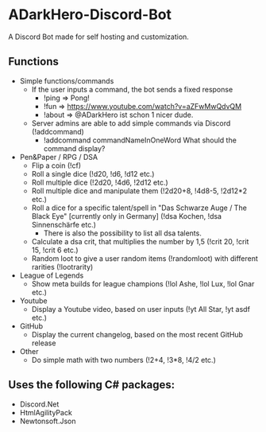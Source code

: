 # ADarkHero-Discord-Bot
A Discord Bot made for self hosting and customization.

## Functions
* Simple functions/commands
  * If the user inputs a command, the bot sends a fixed response
    * !ping => Pong!
    * !fun => https://www.youtube.com/watch?v=aZFwMwQdvQM
    * !about => @ADarkHero ist schon 1 nicer dude.
  * Server admins are able to add simple commands via Discord (!addcommand)
    * !addcommand commandNameInOneWord What should the command display?
* Pen&Paper / RPG / DSA
  * Flip a coin (!cf)
  * Roll a single dice (!d20, !d6, !d12 etc.)
  * Roll multiple dice (!2d20, !4d6, !2d12 etc.)
  * Roll multiple dice and manipulate them (!2d20+8, !4d8-5, !2d12\*2 etc.)
  * Roll a dice for a specific talent/spell in "Das Schwarze Auge / The Black Eye" [currently only in Germany] (!dsa Kochen, !dsa Sinnenschärfe etc.)
    * There is also the possibility to list all dsa talents.
  * Calculate a dsa crit, that multiplies the number by 1,5 (!crit 20, !crit 15, !crit 6 etc.)
  * Random loot to give a user random items (!randomloot) with different rarities (!lootrarity)
* League of Legends
  * Show meta builds for league champions (!lol Ashe, !lol Lux, !lol Gnar etc.)
* Youtube
  * Display a Youtube video, based on user inputs (!yt All Star, !yt asdf etc.)
* GitHub
  * Display the current changelog, based on the most recent GitHub release
* Other
  * Do simple math with two numbers (!2+4, !3\*8, !4/2 etc.)
  
## Uses the following C# packages:
* Discord.Net
* HtmlAgilityPack
* Newtonsoft.Json
